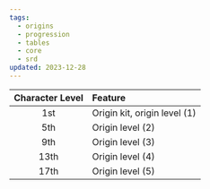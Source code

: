 ```yaml
---
tags:
  - origins
  - progression
  - tables
  - core
  - srd
updated: 2023-12-28
---
```

| Character Level | Feature |
| :--: | :--- |
| 1st | Origin kit, origin level (1) |
| 5th | Origin level (2) |
| 9th | Origin level (3) |
| 13th | Origin level (4) |
| 17th | Origin level (5) |